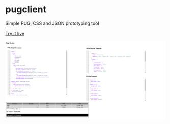 # pugclient
Simple PUG, CSS and JSON prototyping tool

[Try it live](https://trasherdk.github.io/pugclient/)

![alt text](https://github.com/trasherdk/pugclient/blob/master/images/PUG-Template-Tester.png "Screenshot")
